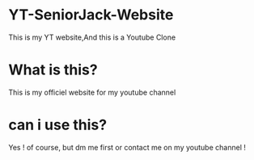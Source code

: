 # YT-SeniorJack-Website
This is my YT website,And this is a Youtube Clone


# What is this?

This is my officiel website for my youtube channel

# can i use this?

Yes ! of course, but dm me first or contact me on my youtube channel !
